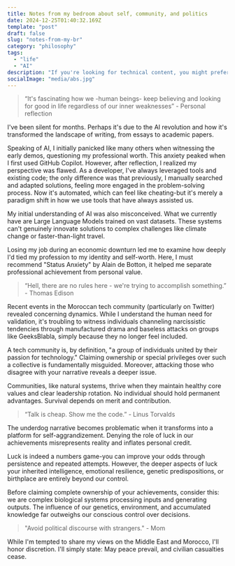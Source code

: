 ```yaml
---
title: Notes from my bedroom about self, community, and politics
date: 2024-12-25T01:40:32.169Z
template: "post"
draft: false
slug: "notes-from-my-br"
category: "philosophy"
tags:
  - "life"
  - "AI"
description: "If you're looking for technical content, you might prefer my previous blog post."
socialImage: "media/abs.jpg"
---
```





> “It's fascinating how we -human beings- keep believing and looking for good in life regardless of our inner weaknesses” - Personal reflection


I've been silent for months. Perhaps it's due to the AI revolution and how it's transformed the landscape of writing, from essays to academic papers.

Speaking of AI, I initially panicked like many others when witnessing the early demos, questioning my professional worth. This anxiety peaked when I first used GitHub Copilot. However, after reflection, I realized my perspective was flawed. As a developer, I've always leveraged tools and existing code; the only difference was that previously, I manually searched and adapted solutions, feeling more engaged in the problem-solving process. Now it's automated, which can feel like cheating-but it's merely a paradigm shift in how we use tools that have always assisted us.

My initial understanding of AI was also misconceived. What we currently have are Large Language Models trained on vast datasets. These systems can't genuinely innovate solutions to complex challenges like climate change or faster-than-light travel.

Losing my job during an economic downturn led me to examine how deeply I'd tied my profession to my identity and self-worth. Here, I must recommend "Status Anxiety" by Alain de Botton, it helped me separate professional achievement from personal value.


> “Hell, there are no rules here - we're trying to accomplish something.” - Thomas Edison


Recent events in the Moroccan tech community (particularly on Twitter) revealed concerning dynamics. While I understand the human need for validation, it's troubling to witness individuals channeling narcissistic tendencies through manufactured drama and baseless attacks on groups like GeeksBlabla, simply because they no longer feel included.

A tech community is, by definition, "a group of individuals united by their passion for technology." Claiming ownership or special privileges over such a collective is fundamentally misguided. Moreover, attacking those who disagree with your narrative reveals a deeper issue.

Communities, like natural systems, thrive when they maintain healthy core values and clear leadership rotation. No individual should hold permanent advantages. Survival depends on merit and contribution.


> “Talk is cheap. Show me the code.” - Linus Torvalds


The underdog narrative becomes problematic when it transforms into a platform for self-aggrandizement. Denying the role of luck in our achievements misrepresents reality and inflates personal credit.

Luck is indeed a numbers game-you can improve your odds through persistence and repeated attempts. However, the deeper aspects of luck your inherited intelligence, emotional resilience, genetic predispositions, or birthplace are entirely beyond our control.

Before claiming complete ownership of your achievements, consider this: we are complex biological systems processing inputs and generating outputs. The influence of our genetics, environment, and accumulated knowledge far outweighs our conscious control over decisions.


> "Avoid political discourse with strangers." - Mom


While I'm tempted to share my views on the Middle East and Morocco, I'll honor discretion. I'll simply state: May peace prevail, and civilian casualties cease.

